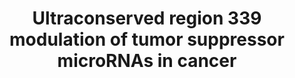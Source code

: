 ---
annotations:
- id: PW:0000808
  parent: regulatory pathway
  type: Pathway Ontology
  value: microRNA pathway
- id: PW:0000605
  parent: disease pathway
  type: Pathway Ontology
  value: cancer pathway
- id: DOID:162
  parent: disease of cellular proliferation
  type: Disease Ontology
  value: cancer
authors:
- Khanspers
- Fehrhart
description: The TP53-uc.339-miRNA-CCNE2 network. TP53 directly inhibits the expression
  of ultraconserved region 339 (us339). Ultraconserved region 339 functions as an
  “entrapper” for CCNE2 targeting miR-339, -663b, and -95 leading to up-regulation
  of CCNE2 and increased tumor growth and migration.
last-edited: 2019-11-29
organisms:
- Homo sapiens
redirect_from:
- /index.php/Pathway:WP4284
- /instance/WP4284
- /instance/WP4284_rr108123
revision: r108123
schema-jsonld:
- '@context': https://schema.org/
  '@id': https://wikipathways.github.io/pathways/WP4284.html
  '@type': Dataset
  creator:
    '@type': Organization
    name: WikiPathways
  description: The TP53-uc.339-miRNA-CCNE2 network. TP53 directly inhibits the expression
    of ultraconserved region 339 (us339). Ultraconserved region 339 functions as an
    “entrapper” for CCNE2 targeting miR-339, -663b, and -95 leading to up-regulation
    of CCNE2 and increased tumor growth and migration.
  keywords:
  - CCNE2
  - TP53
  license: CC0
  name: Ultraconserved region 339 modulation of tumor suppressor microRNAs in cancer
seo: CreativeWork
title: Ultraconserved region 339 modulation of tumor suppressor microRNAs in cancer
wpid: WP4284
---